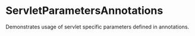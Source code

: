 # ServletParametersAnnotations
Demonstrates usage of servlet specific parameters defined in annotations.
